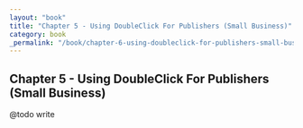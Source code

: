```yaml
---
layout: "book"
title: "Chapter 5 - Using DoubleClick For Publishers (Small Business)"
category: book
_permalink: "/book/chapter-6-using-doubleclick-for-publishers-small-business"
---
```

## Chapter 5 - Using DoubleClick For Publishers (Small Business)

@todo write
